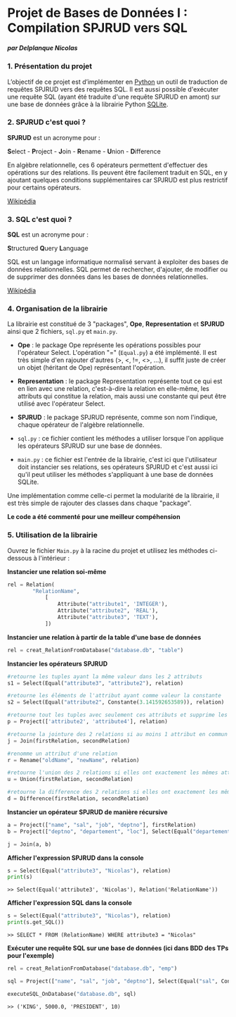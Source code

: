 # Projet de Bases de Données I : Compilation SPJRUD vers SQL

##### par Delplanque Nicolas

### 1. Présentation du projet
L’objectif de ce projet est d’implémenter en [Python](https://www.python.org/) un outil de traduction de requêtes SPJRUD vers des requêtes SQL. 
Il est aussi possible d'exécuter une requête SQL (ayant été traduite d'une requête SPJRUD en amont) sur une base de données grâce à la librairie Python [SQLite](https://docs.python.org/3/library/sqlite3.html).

### 2. SPJRUD c'est quoi ?
**SPJRUD** est un acronyme pour :

**S**elect - **P**roject - **J**oin - **R**ename - **U**nion - **D**ifference

En algèbre relationnelle, ces 6 opérateurs permettent d'effectuer des opérations sur des relations. Ils peuvent être facilement traduit en SQL, en y ajoutant quelques conditions supplémentaires car SPJRUD est plus restrictif pour certains opérateurs.

[Wikipédia](https://fr.wikipedia.org/wiki/Alg%C3%A8bre_relationnelle#:~:text=L'alg%C3%A8bre%20relationnelle%20est%20un,des%20bases%20de%20donn%C3%A9es%20relationnelles.)

### 3. SQL c'est quoi ?
**SQL** est un acronyme pour :

**S**tructured **Q**uery **L**anguage

SQL est un langage informatique normalisé servant à exploiter des bases de données relationnelles. SQL permet de rechercher, d'ajouter, de modifier ou de supprimer des données dans les bases de données relationnelles. 

[Wikipédia](https://fr.wikipedia.org/wiki/Structured_Query_Language#:~:text=SQL%20(sigle%20de%20Structured%20Query,des%20bases%20de%20donn%C3%A9es%20relationnelles.)) 

### 4. Organisation de la librairie
La librairie est constitué de 3 "packages", **Ope**, **Representation** et **SPJRUD** ainsi que 2 fichiers, `sql.py` et `main.py`.

+ **Ope** : le package Ope représente les opérations possibles pour l'opérateur Select. L'opération "=" (`Equal.py`) a été implémenté. Il est très simple d'en rajouter d'autres (>, <, !=, <>, ...), il suffit juste de créer un objet (héritant de Ope) représentant l'opération.

+ **Representation** : le package Representation représente tout ce qui est en lien avec une relation, c'est-à-dire la relation en elle-même, les attributs qui constitue la relation, mais aussi une constante qui peut être utilisé avec l'opérateur Select.

+ **SPJRUD** : le package SPJRUD représente, comme son nom l'indique, chaque opérateur de l'algèbre relationnelle.

+ `sql.py` : ce fichier contient les méthodes a utiliser lorsque l'on applique les opérateurs SPJRUD sur une base de données.

+ `main.py` : ce fichier est l'entrée de la librairie, c'est ici que l'utilisateur doit instancier ses relations, ses opérateurs SPJRUD et c'est aussi ici qu'il peut utiliser les méthodes s'appliquant à une base de données SQLite.

Une implémentation comme celle-ci permet la modularité de la librairie, il est très simple de rajouter des classes dans chaque "package".

**Le code a été commenté pour une meilleur compéhension**

### 5. Utilisation de la librairie

Ouvrez le fichier `Main.py` à la racine du projet et utilisez les méthodes ci-dessous à l'intérieur :

**Instancier une relation soi-même**

```python
rel = Relation(
        "RelationName", 
            [
                Attribute("attribute1", 'INTEGER'), 
                Attribute("attribute2", 'REAL'), 
                Attribute("attribute3", 'TEXT'),
            ])
```

**Instancier une relation à partir de la table d'une base de données**

```python
rel = creat_RelationFromDatabase("database.db", "table")
```

**Instancier les opérateurs SPJRUD**

```python
#retourne les tuples ayant la même valeur dans les 2 attributs
s1 = Select(Equal("attribute3", "attribute2"), relation)

#retourne les éléments de l'attribut ayant comme valeur la constante
s2 = Select(Equal("attribute2", Constante(3.141592653589)), relation)
```

```python
#retourne tout les tuples avec seulement ces attributs et supprime les doublons
p = Project(['attribute2', 'attribute4'], relation)
```

```python
#retourne la jointure des 2 relations si au moins 1 attribut en commun
j = Join(firstRelation, secondRelation)
```

```python
#renomme un attribut d'une relation
r = Rename("oldName", "newName", relation)
```

```python
#retourne l'union des 2 relations si elles ont exactement les mêmes attributs
u = Union(firstRelation, secondRelation)
```

```python
#retourne la difference des 2 relations si elles ont exactement les mêmes attributs
d = Difference(firstRelation, secondRelation)
```

**Instancier un opérateur SPJRUD de manière récursive**

```python
a = Project(["name", "sal", "job", "deptno"], firstRelation)
b = Project(["deptno", "departement", "loc"], Select(Equal("departement", Constante("RESEARCH")), Rename("dname", "departement", secondRelation)))

j = Join(a, b)
```

**Afficher l'expression SPJRUD dans la console**

```python
s = Select(Equal("attribute3", "Nicolas"), relation)
print(s)
```
```
>> Select(Equal('attribute3', 'Nicolas'), Relation('RelationName'))
```

**Afficher l'expression SQL dans la console**

```python
s = Select(Equal("attribute3", "Nicolas"), relation)
print(s.get_SQL())
```
```
>> SELECT * FROM (RelationName) WHERE attribute3 = "Nicolas"
```

**Exécuter une requête SQL sur une base de données (ici dans BDD des TPs pour l'exemple)**

```python
rel = creat_RelationFromDatabase("database.db", "emp")

sql = Project(["name", "sal", "job", "deptno"], Select(Equal("sal", Constante(5000.0)), Rename("ename", "name", rel))).get_SQL()

executeSQL_OnDatabase("database.db", sql)
```
```
>> ('KING', 5000.0, 'PRESIDENT', 10)
```